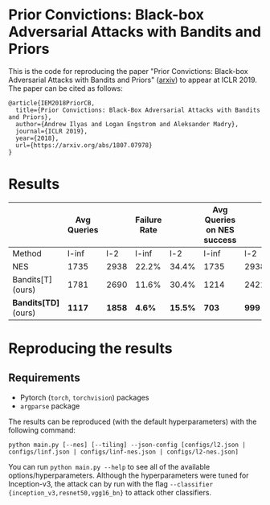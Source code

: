 # Prior Convictions: Black-box Adversarial Attacks with Bandits and Priors
This is the code for reproducing the paper "Prior Convictions: Black-box Adversarial Attacks with Bandits and Priors" ([arxiv](https://arxiv.org/abs/1807.07978)) to appear at ICLR 2019. The paper can be cited as follows:

```
@article{IEM2018PriorCB,
  title={Prior Convictions: Black-Box Adversarial Attacks with Bandits and Priors},
  author={Andrew Ilyas and Logan Engstrom and Aleksander Madry},
  journal={ICLR 2019},
  year={2018},
  url={https://arxiv.org/abs/1807.07978}
}
```

# Results
|                        | Avg Queries |          | Failure Rate |            | Avg Queries on NES success |         |
|------------------------|-------------|----------|--------------|------------|----------------------------|---------|
| Method                 |    l-inf    |    l-2   |     l-inf    |     l-2    |            l-inf           |   l-2   |
| NES                    |     1735    |   2938   |    22.2\%    |   34.4\%   |            1735            |   2938  |
| Bandits[T] (ours)      |     1781    |   2690   |    11.6\%    |   30.4\%   |            1214            |   2421  |
| __Bandits[TD]__ (ours) |   __1117__  | __1858__ |   __4.6\%__  | __15.5\%__ |           __703__          | __999__ |

# Reproducing the results

## Requirements
- Pytorch (`torch`, `torchvision`) packages
- `argparse` package

The results can be reproduced (with the default hyperparameters) with the following command:
```
python main.py [--nes] [--tiling] --json-config [configs/l2.json | configs/linf.json | configs/linf-nes.json | configs/l2-nes.json]
```

You can run ```python main.py --help``` to see all of the available options/hyperparameters. Although the hyperparameters were tuned for Inception-v3, the attack can by run with the flag `--classifier {inception_v3,resnet50,vgg16_bn}` to attack other classifiers.
